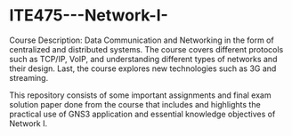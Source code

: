 # ITE475---Network-I-

Course Description:  Data Communication and Networking in the form of centralized and distributed systems. The course covers different protocols such as TCP/IP, VoIP, and understanding different types of networks and their design. Last, the course explores new technologies such as 3G and streaming.

This repository consists of some important assignments and final exam solution paper done from the course that includes and highlights the practical use of GNS3 application and essential knowledge objectives of Network I. 

